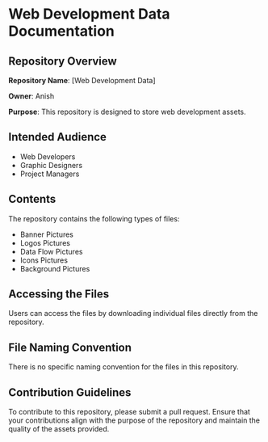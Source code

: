 # Web Development Data Documentation
## Repository Overview
**Repository Name**: [Web Development Data]

**Owner**: Anish

**Purpose**: This repository is designed to store web development assets.

## Intended Audience
- Web Developers
- Graphic Designers
- Project Managers
## Contents
The repository contains the following types of files:

- Banner Pictures
- Logos Pictures
- Data Flow Pictures
- Icons Pictures
- Background Pictures
## Accessing the Files
Users can access the files by downloading individual files directly from the repository.

## File Naming Convention
There is no specific naming convention for the files in this repository.

## Contribution Guidelines
To contribute to this repository, please submit a pull request. Ensure that your contributions align with the purpose of the repository and maintain the quality of the assets provided.




